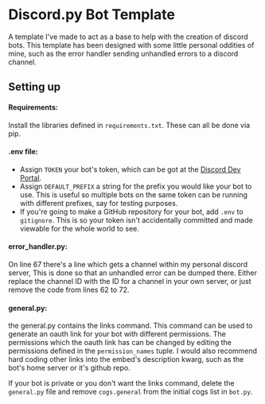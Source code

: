 # Discord.py Bot Template
A template I've made to act as a base to help with the creation of discord bots.
This template has been designed with some little personal oddities of mine, such as the error handler sending unhandled errors to a discord channel.

## Setting up
#### Requirements:
Install the libraries defined in `requirements.txt`. These can all be done via pip.
#### .env file:
* Assign `TOKEN` your bot's token, which can be got at the [Discord Dev Portal](https://discord.com/developers).
* Assign `DEFAULT_PREFIX` a string for the prefix you would like your bot to use. This is useful so multiple bots on the same token can be running with different prefixes, say for testing purposes.
* If you're going to make a GitHub repository for your bot, add `.env` to `gitignore`. This is so your token isn't accidentally committed and made viewable for the whole world to see.
#### error_handler.py:
On line 67 there's a line which gets a channel within my personal discord server, This is done so that an unhandled error can be dumped there. Either replace the channel ID with the ID for a channel in your own server, or just remove the code from lines 62 to 72.
#### general.py:
the general.py contains the links command. This command can be used to generate an oauth link for your bot with different permissions. The permissions which the oauth link has can be changed by editing the permissions defined in the `permission_names` tuple.
I would also recommend hard coding other links into the embed's description kwarg, such as the bot's home server or it's github repo.

If your bot is private or you don't want the links command, delete the `general.py` file and remove `cogs.general` from the initial cogs list in `bot.py`.
